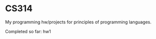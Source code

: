 # CS314

My programming hw/projects for principles of programming languages.

Completed so far: hw1
